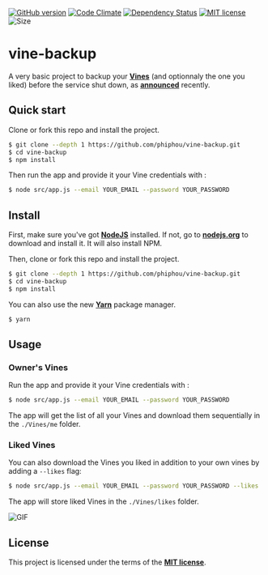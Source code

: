 [![GitHub version](https://badge.fury.io/gh/phiphou%2Fvine-backup.svg)](https://badge.fury.io/gh/phiphou%2Fvine-backup) [![Code Climate](https://codeclimate.com/github/phiphou/vine-backup/badges/gpa.svg)](https://codeclimate.com/github/phiphou/vine-backup) [![Dependency Status](https://david-dm.org/phiphou/vine-backup.svg)](https://david-dm.org/phiphou/vine-backup) [![MIT license](https://img.shields.io/github/license/mashape/apistatus.svg?maxAge=2592000)](http://opensource.org/licenses/MIT) ![Size](https://reposs.herokuapp.com/?path=phiphou/vine-backup)

# vine-backup

A very basic project to backup your **[Vines](https://vine.co/)** (and optionnaly the one you liked) before the service shut down, as **[announced](http://blog.vine.co/post/152386882201/important-news-about-vine)** recently.

## Quick start

Clone or fork this repo and install the project.

```bash
$ git clone --depth 1 https://github.com/phiphou/vine-backup.git
$ cd vine-backup
$ npm install
```
Then run the app and provide it your Vine credentials with :

```bash
$ node src/app.js --email YOUR_EMAIL --password YOUR_PASSWORD
```


## Install

First, make sure you've got **[NodeJS](http://nodejs.org)** installed. If not, go to **[nodejs.org](http://nodejs.org)** to download and install it. It will also install NPM.

Then, clone or fork this repo and install the project.

```bash
$ git clone --depth 1 https://github.com/phiphou/vine-backup.git
$ cd vine-backup
$ npm install
```

You can also use the new **[Yarn](https://yarnpkg.com/)** package manager.

```bash
$ yarn
```

## Usage

### Owner's Vines

Run the app and provide it your Vine credentials with :

```bash
$ node src/app.js --email YOUR_EMAIL --password YOUR_PASSWORD
```

The app will get the list of all your Vines and download them sequentially in the `./Vines/me` folder.

### Liked Vines

You can also download the Vines you liked in addition to your own vines by adding a `--likes` flag:

```bash
$ node src/app.js --email YOUR_EMAIL --password YOUR_PASSWORD --likes
```

The app will store liked Vines in the `./Vines/likes` folder.

![GIF](https://dl.dropboxusercontent.com/u/55433448/vine-backup-anim.gif)

## License

This project is licensed under the terms of the **[MIT license](https://opensource.org/licenses/MIT)**.
